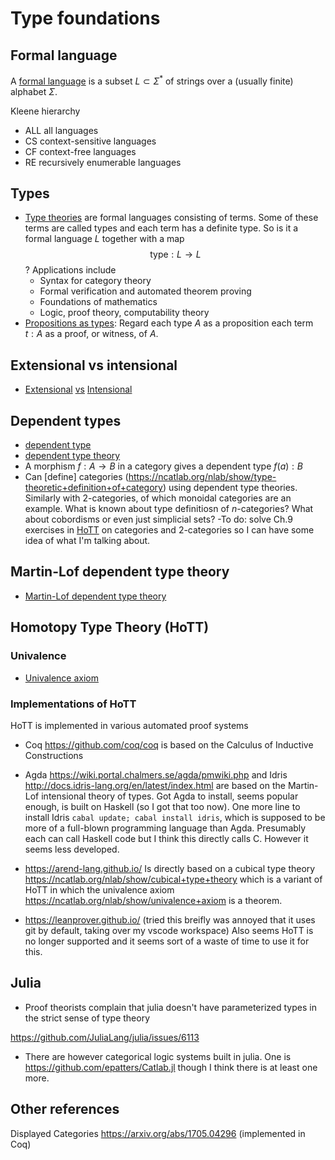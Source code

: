# Type foundations

## Formal language

A [formal language](https://en.wikipedia.org/wiki/Formal_language) is a subset $L \subset \Sigma^*$ of strings over a (usually finite) alphabet $\Sigma$.

Kleene hierarchy
- $\mathsf{ALL}$ all languages
- $\mathsf{CS}$ context-sensitive languages
- $\mathrm{CF}$ context-free languages
- $\mathsf{RE}$ recursively enumerable languages

## Types
- [Type theories](https://ncatlab.org/nlab/show/type+theory) are formal languages consisting of terms.  Some of these terms are called types and each term has a definite type.  So is it a formal language $L$ together with a map 
$$\mathsf{type}:L \to L$$?
Applications include
    - Syntax for category theory
    - Formal verification and automated theorem proving 
    - Foundations of mathematics
    - Logic, proof theory, computability theory
- [Propositions as types](https://ncatlab.org/nlab/show/propositions+as+types): Regard each type $A$ as a proposition each term $t:A$ as a proof, or witness, of $A$.    


## Extensional vs intensional
- [Extensional](https://ncatlab.org/nlab/show/extensional+type+theory) [vs](https://ncatlab.org/nlab/show/type+theory#ExtensionalIntensional) [Intensional](https://ncatlab.org/nlab/show/intensional+type+theory)
## Dependent types
- [dependent type](https://ncatlab.org/nlab/show/dependent+type) 
- [dependent type theory](https://ncatlab.org/nlab/show/dependent+type+theory)
- A morphism $f : A \to B$ in a category gives a dependent type $f(a):B$ 
- Can [define] categories (https://ncatlab.org/nlab/show/type-theoretic+definition+of+category) using dependent type theories.  Similarly with 2-categories, of which monoidal categories are an example.  What is known about type definitiosn of $n$-categories? What about cobordisms or even just simplicial sets?
    -To do: solve Ch.9 exercises in [HoTT](https://homotopytypetheory.org/book/) on categories and 2-categories so I can have some idea of what I'm talking about.




## Martin-Lof dependent type theory 
- [Martin-Lof dependent type theory](https://ncatlab.org/nlab/show/Martin-L%C3%B6f+dependent+type+theory)


## Homotopy Type Theory (HoTT)

### Univalence
- [Univalence axiom](https://ncatlab.org/nlab/show/univalence+axiom)

### Implementations of HoTT
HoTT is implemented in various automated proof systems

- Coq https://github.com/coq/coq is based on the Calculus of Inductive Constructions

- Agda https://wiki.portal.chalmers.se/agda/pmwiki.php and Idris  http://docs.idris-lang.org/en/latest/index.html are based on the Martin-Lof intensional theory of types.  Got Agda to install, seems popular enough, is built on Haskell (so I got that too now).  One more line to install Idris  ```cabal update; cabal install idris```,  which is supposed to be more of a full-blown programming language than Agda.  Presumably each can call Haskell code but I think this directly calls C.  However it seems less developed.

- https://arend-lang.github.io/ Is directly based on a cubical type theory https://ncatlab.org/nlab/show/cubical+type+theory which is a variant of HoTT in which the univalence axiom https://ncatlab.org/nlab/show/univalence+axiom is a theorem.

- https://leanprover.github.io/ (tried this breifly was annoyed that it uses git by default, taking over my vscode workspace)  Also seems HoTT is no longer supported and it seems sort of a waste of time to use it for this. 
## Julia
- Proof theorists complain that julia doesn't have parameterized types in the strict sense of type theory

https://github.com/JuliaLang/julia/issues/6113

- There are however categorical logic systems built in julia.  One is 
https://github.com/epatters/Catlab.jl though I think there is at least one more.


## Other references

Displayed Categories https://arxiv.org/abs/1705.04296 (implemented in Coq)